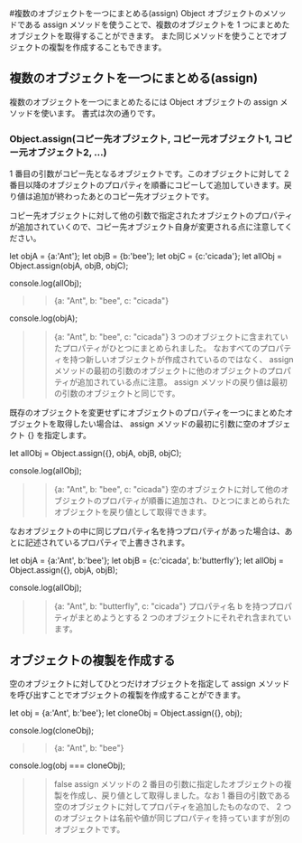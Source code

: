 #複数のオブジェクトを一つにまとめる(assign)
Object オブジェクトのメソッドである assign メソッドを使うことで、複数のオブジェクトを 1 つにまとめたオブジェクトを取得することができます。
また同じメソッドを使うことでオブジェクトの複製を作成することもできます。

## 複数のオブジェクトを一つにまとめる(assign)
複数のオブジェクトを一つにまとめたるには Object オブジェクトの assign メソッドを使います。
書式は次の通りです。

### Object.assign(コピー先オブジェクト, コピー元オブジェクト1, コピー元オブジェクト2, ...)

1 番目の引数がコピー先となるオブジェクトです。このオブジェクトに対して 2 番目以降のオブジェクトのプロパティを順番にコピーして追加していきます。戻り値は追加が終わったあとのコピー先オブジェクトです。

コピー先オブジェクトに対して他の引数で指定されたオブジェクトのプロパティが追加されていくので、コピー先オブジェクト自身が変更される点に注意してください。

let objA = {a:'Ant'};
let objB = {b:'bee'};
let objC = {c:'cicada'};
let allObj = Object.assign(objA, objB, objC);

console.log(allObj);
>> {a: "Ant", b: "bee", c: "cicada"}

console.log(objA);
>> {a: "Ant", b: "bee", c: "cicada"}
3 つのオブジェクトに含まれていたプロパティがひとつにまとめられました。
なおすべてのプロパティを持つ新しいオブジェクトが作成されているのではなく、 assign メソッドの最初の引数のオブジェクトに他のオブジェクトのプロパティが追加されている点に注意。 
assign メソッドの戻り値は最初の引数のオブジェクトと同じです。

既存のオブジェクトを変更せずにオブジェクトのプロパティを一つにまとめたオブジェクトを取得したい場合は、 assign メソッドの最初に引数に空のオブジェクト {} を指定します。

let allObj = Object.assign({}, objA, objB, objC);

console.log(allObj);
>> {a: "Ant", b: "bee", c: "cicada"}
空のオブジェクトに対して他のオブジェクトのプロパティが順番に追加され、ひとつにまとめられたオブジェクトを戻り値として取得できます。

なおオブジェクトの中に同じプロパティ名を持つプロパティがあった場合は、あとに記述されているプロパティで上書きされます。

let objA = {a:'Ant', b:'bee'};
let objB = {c:'cicada', b:'butterfly'};
let allObj = Object.assign({}, objA, objB);

console.log(allObj);
>> {a: "Ant", b: "butterfly", c: "cicada"}
プロパティ名 b を持つプロパティがまとめようとする 2 つのオブジェクトにそれぞれ含まれています。

## オブジェクトの複製を作成する
空のオブジェクトに対してひとつだけオブジェクトを指定して assign メソッドを呼び出すことでオブジェクトの複製を作成することができます。

let obj = {a:'Ant', b:'bee'};
let cloneObj = Object.assign({}, obj);

console.log(cloneObj);
>> {a: "Ant", b: "bee"}

console.log(obj === cloneObj);
>> false
assign メソッドの 2 番目の引数に指定したオブジェクトの複製を作成し、戻り値として取得しました。なお 1 番目の引数である空のオブジェクトに対してプロパティを追加したものなので、 2 つのオブジェクトは名前や値が同じプロパティを持っていますが別のオブジェクトです。